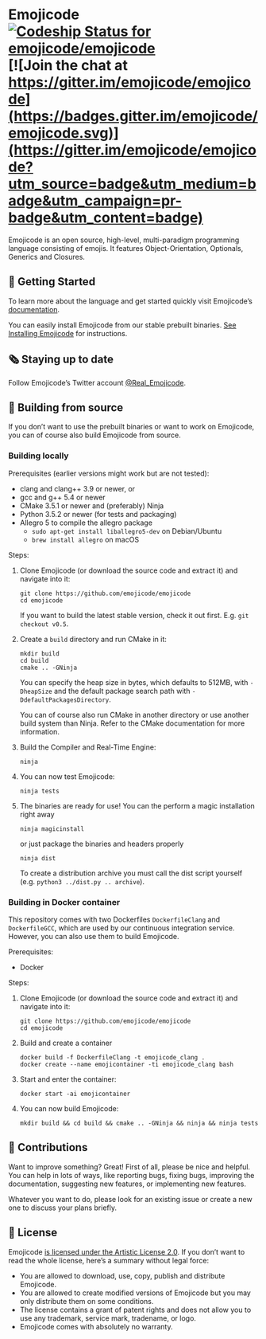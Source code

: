 # Emojicode [ ![Codeship Status for emojicode/emojicode](https://app.codeship.com/projects/edbc3220-f394-0134-fad2-66135ababc06/status?branch=master)](https://app.codeship.com/projects/209932) [![Join the chat at https://gitter.im/emojicode/emojicode](https://badges.gitter.im/emojicode/emojicode.svg)](https://gitter.im/emojicode/emojicode?utm_source=badge&utm_medium=badge&utm_campaign=pr-badge&utm_content=badge)

Emojicode is an open source, high-level, multi-paradigm
programming language consisting of emojis. It features Object-Orientation, Optionals, Generics and Closures.

## 🏁 Getting Started

To learn more about the language and get started quickly visit Emojicode’s
[documentation](http://www.emojicode.org/docs).

You can easily install Emojicode from our stable prebuilt binaries.
[See Installing Emojicode](http://www.emojicode.org/docs/guides/install.html)
for instructions.

## 🗞 Staying up to date

Follow Emojicode’s Twitter account
[@Real_Emojicode](https://twitter.com/Real_Emojicode).

## 🔨 Building from source

If you don’t want to use the prebuilt binaries or want to work on Emojicode, you
can of course also build Emojicode from source.

### Building locally

Prerequisites (earlier versions might work but are not tested):

- clang and clang++ 3.9 or newer, or
- gcc and g++ 5.4 or newer
- CMake 3.5.1 or newer and (preferably) Ninja
- Python 3.5.2 or newer (for tests and packaging)
- Allegro 5 to compile the allegro package
  - `sudo apt-get install liballegro5-dev` on Debian/Ubuntu
  - `brew install allegro` on macOS

Steps:

1. Clone Emojicode (or download the source code and extract it) and navigate
  into it:

   ```
   git clone https://github.com/emojicode/emojicode
   cd emojicode
   ```

   If you want to build the latest stable version, check it out first. E.g.
   `git checkout v0.5`.

2. Create a `build` directory and run CMake in it:

   ```
   mkdir build
   cd build
   cmake .. -GNinja
   ```

   You can specify the heap size in bytes, which defaults to 512MB, with
   `-DheapSize` and the default package search path with
   `-DdefaultPackagesDirectory`.

   You can of course also run CMake in another directory or use another build
   system than Ninja. Refer to the CMake documentation for more information.

3. Build the Compiler and Real-Time Engine:

   ```
   ninja
   ```

4. You can now test Emojicode:

   ```
   ninja tests
   ```

5. The binaries are ready for use!
   You can the perform a magic installation right away

   ```
   ninja magicinstall
   ```

   or just package the binaries and headers properly

   ```
   ninja dist
   ```

   To create a distribution archive you must call the dist script yourself
   (e.g. `python3 ../dist.py .. archive`).

### Building in Docker container

This repository comes with two Dockerfiles `DockerfileClang` and
`DockerfileGCC`, which are used by our continuous integration service. However,
you can also use them to build Emojicode.

Prerequisites:
- Docker

Steps:

1. Clone Emojicode (or download the source code and extract it) and navigate
  into it:

   ```
   git clone https://github.com/emojicode/emojicode
   cd emojicode
   ```
2. Build and create a container

   ```
   docker build -f DockerfileClang -t emojicode_clang .
   docker create --name emojicontainer -ti emojicode_clang bash
   ```

3. Start and enter the container:

   ```
   docker start -ai emojicontainer
   ```

4. You can now build Emojicode:

   ```
   mkdir build && cd build && cmake .. -GNinja && ninja && ninja tests
   ```


## 📝 Contributions

Want to improve something? Great! First of all, please be nice and helpful.
You can help in lots of ways, like reporting bugs, fixing bugs, improving the
documentation, suggesting new features, or implementing new features.

Whatever you want to do, please look for an existing issue or create a new one
to discuss your plans briefly.

## 📃 License

Emojicode [is licensed under the Artistic License 2.0](LICENSE).
If you don’t want to read the whole license, here’s a summary without legal force:

- You are allowed to download, use, copy, publish and distribute Emojicode.
- You are allowed to create modified versions of Emojicode but you may only distribute them on some conditions.
-  The license contains a grant of patent rights and does not allow you to use any trademark, service mark, tradename, or logo.
- Emojicode comes with absolutely no warranty.
